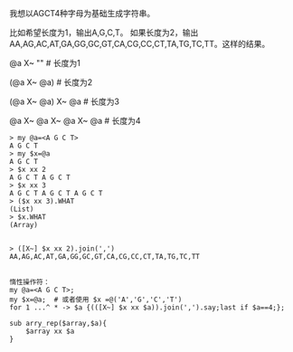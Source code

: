 我想以AGCT4种字母为基础生成字符串。

比如希望长度为1，输出A,G,C,T。
如果长度为2，输出AA,AG,AC,AT,GA,GG,GC,GT,CA,CG,CC,CT,TA,TG,TC,TT。这样的结果。

@a X~ ""   # 长度为1

(@a X~ @a) # 长度为2 

(@a X~ @a) X~ @a  # 长度为3

@a X~ @a X~ @a X~ @a # 长度为4

    > my @a=<A G C T>
    A G C T
    > my $x=@a
    A G C T
    > $x xx 2
    A G C T A G C T
    > $x xx 3
    A G C T A G C T A G C T
    > ($x xx 3).WHAT
    (List)
    > $x.WHAT
    (Array)
    
    
    > ([X~] $x xx 2).join(',')
    AA,AG,AC,AT,GA,GG,GC,GT,CA,CG,CC,CT,TA,TG,TC,TT
    
    
    惰性操作符：
    my @a=<A G C T>;
    my $x=@a;  # 或者使用 $x =@('A','G','C','T')
    for 1 ...^ * -> $a {(([X~] $x xx $a)).join(',').say;last if $a==4;};

	sub arry_rep($array,$a){
	    $array xx $a
	}
